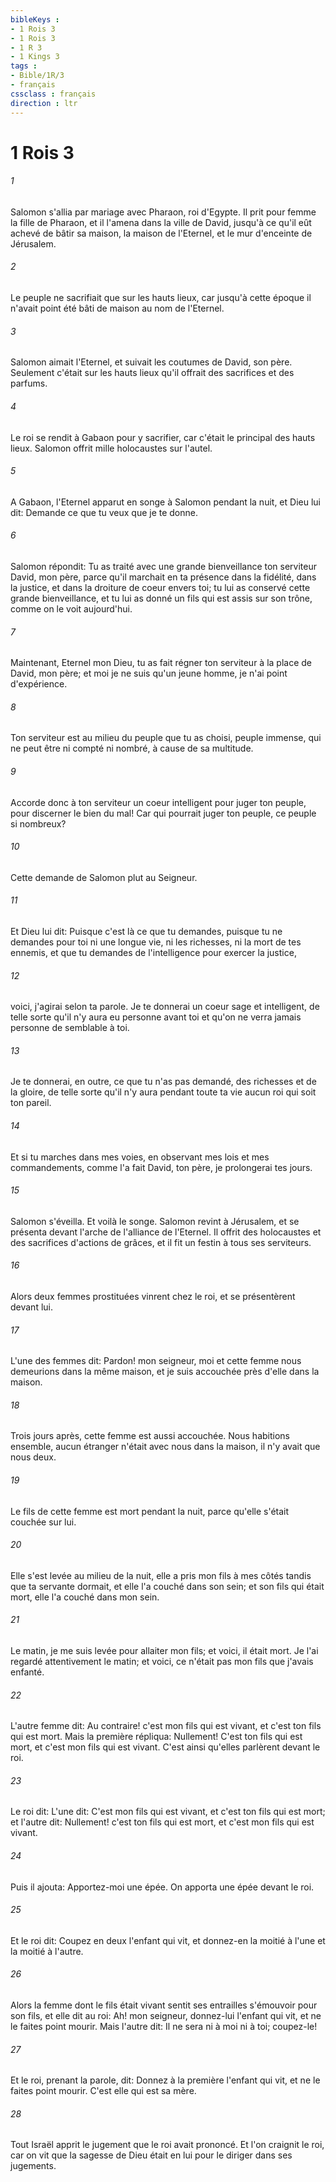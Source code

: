 ```yaml
---
bibleKeys : 
- 1 Rois 3
- 1 Rois 3
- 1 R 3
- 1 Kings 3
tags : 
- Bible/1R/3
- français
cssclass : français
direction : ltr
---
```


# 1 Rois 3

###### 1
Salomon s'allia par mariage avec Pharaon, roi d'Egypte. Il prit pour femme la fille de Pharaon, et il l'amena dans la ville de David, jusqu'à ce qu'il eût achevé de bâtir sa maison, la maison de l'Eternel, et le mur d'enceinte de Jérusalem.
###### 2
Le peuple ne sacrifiait que sur les hauts lieux, car jusqu'à cette époque il n'avait point été bâti de maison au nom de l'Eternel.
###### 3
Salomon aimait l'Eternel, et suivait les coutumes de David, son père. Seulement c'était sur les hauts lieux qu'il offrait des sacrifices et des parfums.
###### 4
Le roi se rendit à Gabaon pour y sacrifier, car c'était le principal des hauts lieux. Salomon offrit mille holocaustes sur l'autel.
###### 5
A Gabaon, l'Eternel apparut en songe à Salomon pendant la nuit, et Dieu lui dit: Demande ce que tu veux que je te donne.
###### 6
Salomon répondit: Tu as traité avec une grande bienveillance ton serviteur David, mon père, parce qu'il marchait en ta présence dans la fidélité, dans la justice, et dans la droiture de coeur envers toi; tu lui as conservé cette grande bienveillance, et tu lui as donné un fils qui est assis sur son trône, comme on le voit aujourd'hui.
###### 7
Maintenant, Eternel mon Dieu, tu as fait régner ton serviteur à la place de David, mon père; et moi je ne suis qu'un jeune homme, je n'ai point d'expérience.
###### 8
Ton serviteur est au milieu du peuple que tu as choisi, peuple immense, qui ne peut être ni compté ni nombré, à cause de sa multitude.
###### 9
Accorde donc à ton serviteur un coeur intelligent pour juger ton peuple, pour discerner le bien du mal! Car qui pourrait juger ton peuple, ce peuple si nombreux?
###### 10
Cette demande de Salomon plut au Seigneur.
###### 11
Et Dieu lui dit: Puisque c'est là ce que tu demandes, puisque tu ne demandes pour toi ni une longue vie, ni les richesses, ni la mort de tes ennemis, et que tu demandes de l'intelligence pour exercer la justice,
###### 12
voici, j'agirai selon ta parole. Je te donnerai un coeur sage et intelligent, de telle sorte qu'il n'y aura eu personne avant toi et qu'on ne verra jamais personne de semblable à toi.
###### 13
Je te donnerai, en outre, ce que tu n'as pas demandé, des richesses et de la gloire, de telle sorte qu'il n'y aura pendant toute ta vie aucun roi qui soit ton pareil.
###### 14
Et si tu marches dans mes voies, en observant mes lois et mes commandements, comme l'a fait David, ton père, je prolongerai tes jours.
###### 15
Salomon s'éveilla. Et voilà le songe. Salomon revint à Jérusalem, et se présenta devant l'arche de l'alliance de l'Eternel. Il offrit des holocaustes et des sacrifices d'actions de grâces, et il fit un festin à tous ses serviteurs.
###### 16
Alors deux femmes prostituées vinrent chez le roi, et se présentèrent devant lui.
###### 17
L'une des femmes dit: Pardon! mon seigneur, moi et cette femme nous demeurions dans la même maison, et je suis accouchée près d'elle dans la maison.
###### 18
Trois jours après, cette femme est aussi accouchée. Nous habitions ensemble, aucun étranger n'était avec nous dans la maison, il n'y avait que nous deux.
###### 19
Le fils de cette femme est mort pendant la nuit, parce qu'elle s'était couchée sur lui.
###### 20
Elle s'est levée au milieu de la nuit, elle a pris mon fils à mes côtés tandis que ta servante dormait, et elle l'a couché dans son sein; et son fils qui était mort, elle l'a couché dans mon sein.
###### 21
Le matin, je me suis levée pour allaiter mon fils; et voici, il était mort. Je l'ai regardé attentivement le matin; et voici, ce n'était pas mon fils que j'avais enfanté.
###### 22
L'autre femme dit: Au contraire! c'est mon fils qui est vivant, et c'est ton fils qui est mort. Mais la première répliqua: Nullement! C'est ton fils qui est mort, et c'est mon fils qui est vivant. C'est ainsi qu'elles parlèrent devant le roi.
###### 23
Le roi dit: L'une dit: C'est mon fils qui est vivant, et c'est ton fils qui est mort; et l'autre dit: Nullement! c'est ton fils qui est mort, et c'est mon fils qui est vivant.
###### 24
Puis il ajouta: Apportez-moi une épée. On apporta une épée devant le roi.
###### 25
Et le roi dit: Coupez en deux l'enfant qui vit, et donnez-en la moitié à l'une et la moitié à l'autre.
###### 26
Alors la femme dont le fils était vivant sentit ses entrailles s'émouvoir pour son fils, et elle dit au roi: Ah! mon seigneur, donnez-lui l'enfant qui vit, et ne le faites point mourir. Mais l'autre dit: Il ne sera ni à moi ni à toi; coupez-le!
###### 27
Et le roi, prenant la parole, dit: Donnez à la première l'enfant qui vit, et ne le faites point mourir. C'est elle qui est sa mère.
###### 28
Tout Israël apprit le jugement que le roi avait prononcé. Et l'on craignit le roi, car on vit que la sagesse de Dieu était en lui pour le diriger dans ses jugements.
